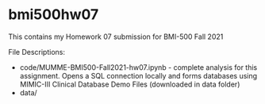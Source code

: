 # bmi500hw07
This contains my Homework 07 submission for BMI-500 Fall 2021

File Descriptions:
- code/MUMME-BMI500-Fall2021-hw07.ipynb - complete analysis for this assignment. Opens a SQL connection locally and forms databases using MIMIC-III Clinical Database Demo Files (downloaded in data folder)
- data/
